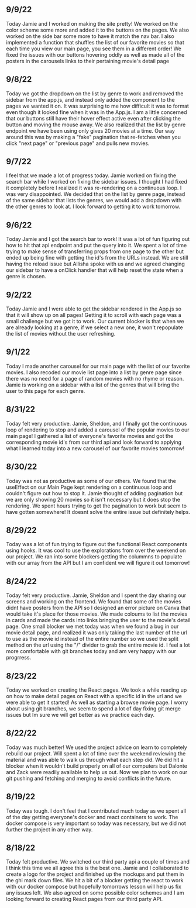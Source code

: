 ## 9/9/22
Today Jamie and I worked on making the site pretty! We worked on the color scheme some more and added it to the buttons on the pages. We also worked on the side bar some more to have it match the nav bar. I also implemented a function that shuffles the list of our favorite movies so that each time you view our main page, you see them in a different order! We fixed the issues with our buttons hovering oddly as well as made all of the posters in the carousels links to their pertaining movie's detail page

## 9/8/22
Today we got the dropdown on the list by genre to work and removed the sidebar from the app.js, and instead only added the component to the pages we wanted it on. It was surprising to me how difficult it was to format even though it looked fine when it was in the App.js. I am a little concerned that our buttons still have their hover effect active even after clicking the button and moving the mouse away. We also realized that the list by genre endpoint we have been using only gives 20 movies at a time. Our way around this was by making a "fake" pagination that re-fetches when you click "next page" or "previous page" and pulls new movies.

## 9/7/22
I feel that we made a lot of progress today. Jamie worked on fixing the search bar while I worked on fixing the sidebar issues. I thought I had fixed it completely before I realized it was re-rendering on a continuous loop. I was very disappointed. We decided that on the list by genre page, instead of the same sidebar that lists the genres, we would add a dropdown with the other genres to look at. I look forward to getting it to work tomorrow.

## 9/6/22
Today Jamie and I got the search bar to work! It was a lot of fun figuring out how to hit that api endpoint and put the query into it. We spent a lot of time trying to make sense of transferring props from one page to the other but ended up being fine with getting the id's from the URLs instead. We are still having the reload issue but Allisha spoke with us and we agreed changing our sidebar to have a onClick handler that will help reset the state when a genre is chosen.

## 9/2/22
Today Jamie and I were able to get the sidebar rendered in the App.js so that it will show up on all pages! Getting it to scroll with each page was a small challenge but we got it to work. Our current blocker is that when we are already looking at a genre, if we select a new one, it won't repopulate the list of movies without the user refreshing.

## 9/1/22
Today I made another carousel for our main page with the list of our favorite movies. I also recoded our movie list page into a list by genre page since there was no need for a page of random movies with no rhyme or reason. Jamie is working on a sidebar with a list of the genres that will bring the user to this page for each genre.

## 8/31/22
Today felt very productive. Jamie, Sheldon, and I finally got the continuous loop of rendering to stop and added a carousel of the popular movies to our main page! I gathered a list of everyone's favorite movies and got the corresponding movie id's from our third api and look forward to applying what I learned today into a new carousel of our favorite movies tomorrow!

## 8/30/22
Today was not as productive as some of our others. We found that the useEffect on our Main Page kept rendering on a continuous loop and couldn't figure out how to stop it. Jamie thought of adding pagination but we are only showing 20 movies so it isn't necessary but it does stop the rendering. We spent hours trying to get the pagination to work but seem to have gotten somewhere! It doesnt solve the entire issue but definitely helps.

## 8/29/22
Today was a lot of fun trying to figure out the functional React components using hooks. It was cool to use the explorations from over the weekend on our project. We ran into some blockers getting the colummns to populate with our array from the API but I am confident we will figure it out tomorrow! 

## 8/24/22
Today felt very productive. Jamie, Sheldon and I spent the day sharing our screens and working on the frontend. We found that some of the movies didnt have posters from the API so I designed an error picture on Canva that would take it's place for those movies. We made coloums to list the movies in cards and made the cards into links bringing the user to the movie's detail page. One small blocker we met today was when we found a bug in our movie detail page, and realized it was only taking the last number of the url to use as the movie id instead of the entire number so we used the split method on the url using the "/" divider to grab the entire movie id. I feel a lot more comfortable with git branches today and am very happy with our progrress.

## 8/23/22
Today we worked on creating the React pages. We took a while reading up on how to make detail pages on React with a specific id in the url and we were able to get it started! As well as starting a browse movie page. I worry about using git branches, we seem to spend a lot of day fixing git merge issues but Im sure we will get better as we practice each day.

## 8/22/22
Today was much better! We used the project advice on learn to completely rebuild our project. Will spent a lot of time over the weekend reviewing the material and was able to walk us through what each step did. We did hit a blocker when it wouldn't build properly on all of our computers but Dalonte and Zack were readily available to help us out. Now we plan to work on our git pushing and fetching and merging to avoid conflicts in the future.

## 8/19/22
Today was tough. I don't feel that I contributed much today as we spent all of the day getting everyone's docker and react containers to work. The docker compose is very important so today was necessary, but we did not further the project in any other way.

## 8/18/22
Today felt productive. We switched our third party api a couple of times and I think this time we all agree this is the best one. Jamie and I collaborated to create a logo for the project and finished up the mockups and put them in the ghi mark down files. We hit a bit of a blocker getting the react to work with our docker compose but hopefully tomorrows lesson will help us fix any issues left. We also agreed on some possible color schemes and I am looking forward to creating React pages from our third party API.

